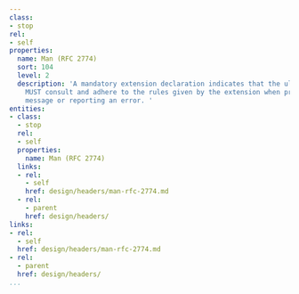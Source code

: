 ```yaml
---
class:
- stop
rel:
- self
properties:
  name: Man (RFC 2774)
  sort: 104
  level: 2
  description: 'A mandatory extension declaration indicates that the ultimate recipient
    MUST consult and adhere to the rules given by the extension when processing the
    message or reporting an error. '
entities:
- class:
  - stop
  rel:
  - self
  properties:
    name: Man (RFC 2774)
  links:
  - rel:
    - self
    href: design/headers/man-rfc-2774.md
  - rel:
    - parent
    href: design/headers/
links:
- rel:
  - self
  href: design/headers/man-rfc-2774.md
- rel:
  - parent
  href: design/headers/
...
```

